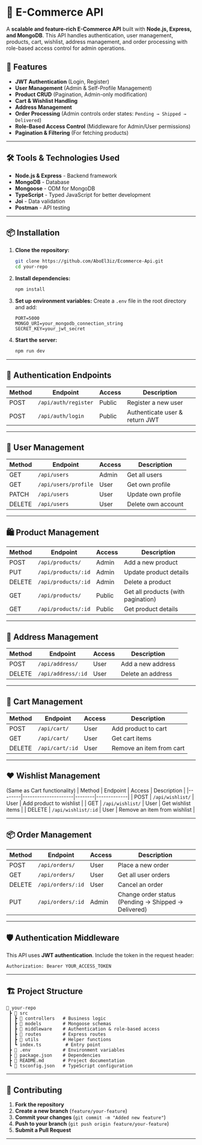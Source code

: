 # 🛒 E-Commerce API

A **scalable and feature-rich E-Commerce API** built with **Node.js, Express, and MongoDB**. This API handles authentication, user management, products, cart, wishlist, address management, and order processing with role-based access control for admin operations.

## 🚀 Features

- **JWT Authentication** (Login, Register)
- **User Management** (Admin & Self-Profile Management)
- **Product CRUD** (Pagination, Admin-only modification)
- **Cart & Wishlist Handling**
- **Address Management**
- **Order Processing** (Admin controls order states: `Pending → Shipped → Delivered`)
- **Role-Based Access Control** (Middleware for Admin/User permissions)
- **Pagination & Filtering** (For fetching products)

---

## 🛠 Tools & Technologies Used
- **Node.js & Express** - Backend framework
- **MongoDB** - Database
- **Mongoose** - ODM for MongoDB
- **TypeScript** - Typed JavaScript for better development
- **Joi** - Data validation
- **Postman** - API testing

---

## 📦 Installation

1. **Clone the repository:**
   ```sh
   git clone https://github.com/AboEl3iz/Ecommerce-Api.git
   cd your-repo
   ```
2. **Install dependencies:**
   ```sh
   npm install
   ```
3. **Set up environment variables:** Create a `.env` file in the root directory and add:
   ```env
   PORT=5000
   MONGO_URI=your_mongodb_connection_string
   SECRET_KEY=your_jwt_secret
   ```
4. **Start the server:**
   ```sh
   npm run dev
   ```

---

## 🔐 Authentication Endpoints
| Method | Endpoint            | Access | Description        |
|--------|---------------------|--------|--------------------|
| POST   | `/api/auth/register` | Public | Register a new user |
| POST   | `/api/auth/login`    | Public | Authenticate user & return JWT |

---

## 👤 User Management
| Method | Endpoint          | Access  | Description |
|--------|------------------|---------|-------------|
| GET    | `/api/users`    | Admin   | Get all users |
| GET    | `/api/users/profile`  | User    | Get own profile |
| PATCH  | `/api/users`  | User    | Update own profile |
| DELETE | `/api/users`  | User    | Delete own account |

---

## 🛍 Product Management
| Method | Endpoint            | Access | Description |
|--------|---------------------|--------|-------------|
| POST   | `/api/products/`    | Admin  | Add a new product |
| PUT  | `/api/products/:id` | Admin  | Update product details |
| DELETE | `/api/products/:id` | Admin  | Delete a product |
| GET    | `/api/products/`    | Public | Get all products (with pagination) |
| GET    | `/api/products/:id` | Public | Get product details |

---

## 📌 Address Management
| Method | Endpoint            | Access | Description |
|--------|---------------------|--------|-------------|
| POST   | `/api/address/`     | User   | Add a new address |
| DELETE | `/api/address/:id`  | User   | Delete an address |

---

## 🛒 Cart Management
| Method | Endpoint           | Access | Description |
|--------|--------------------|--------|-------------|
| POST   | `/api/cart/`       | User   | Add product to cart |
| GET    | `/api/cart/`       | User   | Get cart items |
| DELETE | `/api/cart/:id`    | User   | Remove an item from cart |

---

## ❤️ Wishlist Management
(Same as Cart functionality)
| Method | Endpoint            | Access | Description |
|--------|---------------------|--------|-------------|
| POST   | `/api/wishlist/`    | User   | Add product to wishlist |
| GET    | `/api/wishlist/`    | User   | Get wishlist items |
| DELETE | `/api/wishlist/:id` | User   | Remove an item from wishlist |

---

## 📦 Order Management
| Method | Endpoint             | Access | Description |
|--------|----------------------|--------|-------------|
| POST   | `/api/orders/`       | User   | Place a new order |
| GET    | `/api/orders/`       | User   | Get all user orders |
| DELETE | `/api/orders/:id`    | User   | Cancel an order |
| PUT  | `/api/orders/:id`    | Admin  | Change order status (Pending → Shipped → Delivered) |

---

## 🛡 Authentication Middleware
This API uses **JWT authentication**. Include the token in the request header:
```http
Authorization: Bearer YOUR_ACCESS_TOKEN
```

---

## 🏗 Project Structure
```
📂 your-repo
 ┣ 📂 src
 ┃ ┣ 📂 controllers   # Business logic
 ┃ ┣ 📂 models        # Mongoose schemas
 ┃ ┣ 📂 middleware    # Authentication & role-based access
 ┃ ┣ 📂 routes        # Express routes
 ┃ ┣ 📂 utils         # Helper functions
 ┃ ┗ index.ts         # Entry point
 ┣ 📄 .env            # Environment variables
 ┣ 📄 package.json    # Dependencies
 ┣ 📄 README.md       # Project documentation
 ┗ 📄 tsconfig.json   # TypeScript configuration
```

---

## 🤝 Contributing

1. **Fork the repository**
2. **Create a new branch** (`feature/your-feature`)
3. **Commit your changes** (`git commit -m "Added new feature"`)
4. **Push to your branch** (`git push origin feature/your-feature`)
5. **Submit a Pull Request**

---




